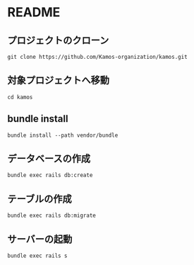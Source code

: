 # README

## プロジェクトのクローン

    git clone https://github.com/Kamos-organization/kamos.git
    
## 対象プロジェクトへ移動
    cd kamos
    
## bundle install
    bundle install --path vendor/bundle
    
## データベースの作成
    bundle exec rails db:create
    
## テーブルの作成
    bundle exec rails db:migrate

## サーバーの起動
    bundle exec rails s

